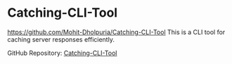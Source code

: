 # Catching-CLI-Tool
https://github.com/Mohit-Dholpuria/Catching-CLI-Tool
This is a CLI tool for caching server responses efficiently.

GitHub Repository: [Catching-CLI-Tool](https://github.com/Mohit-Dholpuria/Catching-CLI-Tool)
